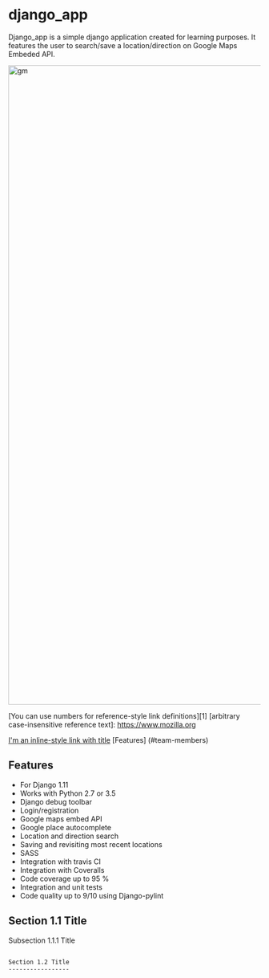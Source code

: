 
django_app
===============
Django_app is a simple django application created for learning purposes. It features the user to search/save a location/direction on Google Maps Embeded API.

<img width="1274" alt="gm" src="https://user-images.githubusercontent.com/26566198/34909233-76444f3a-f89d-11e7-8181-0b880e31bbe3.png">

[You can use numbers for reference-style link definitions][1]
[arbitrary case-insensitive reference text]: https://www.mozilla.org

[I'm an inline-style link with title](https://www.google.com "Google's Homepage")
[Features] (#team-members)


<a name="team-members">Features</a>
---------

* For Django 1.11
* Works with Python 2.7 or 3.5
* Django debug toolbar
* Login/registration
* Google maps embed API
* Google place autocomplete
* Location and direction search
* Saving and revisiting most recent locations
* SASS 
* Integration with travis CI
* Integration with Coveralls
* Code coverage up to 95 %
* Integration and unit tests
* Code quality up to 9/10 using Django-pylint

Section 1.1 Title
-----------------

Subsection 1.1.1 Title
~~~~~~~~~~~~~~~~~~~~~~

Section 1.2 Title
-----------------


